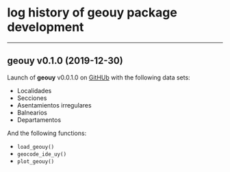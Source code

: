 # log history of geouy package development

-------------------------------------------------------
## geouy v0.1.0 (2019-12-30)

Launch of **geouy** v0.0.1.0 on [GitHUb](https://github.com/RichDeto/geouy) with the following data sets:    
  * Localidades    
  * Secciones    
  * Asentamientos irregulares    
  * Balnearios    
  * Departamentos    
  
And the following functions:  
  * `load_geouy()`    
  * `geocode_ide_uy()`    
  * `plot_geouy()`

